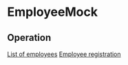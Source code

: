 # EmployeeMock

## Operation
[List of employees](https://employee-firebase.herokuapp.com/employees)
[Employee registration](https://employee-mock.herokuapp.com/register)

